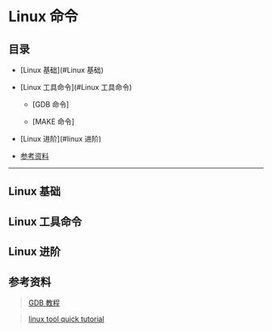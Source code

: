 # Linux 命令

## 目录

* [Linux 基础](#Linux 基础)

* [Linux 工具命令](#Linux 工具命令)

    * [GDB 命令]

    * [MAKE 命令]

* [Linux 进阶](#linux 进阶)

* [参考资料](#参考资料)

---

## Linux 基础


## Linux 工具命令

## Linux 进阶


## 参考资料

>[GDB 教程](https://wizardforcel.gitbooks.io/100-gdb-tips/set-follow-fork-mode-child.html)


>[linux tool quick tutorial](https://linuxtools-rst.readthedocs.io/zh_CN/latest/base/index.html)
